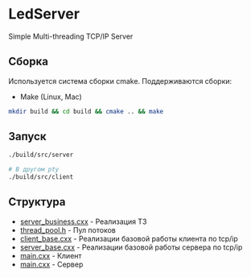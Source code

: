 # LedServer
Simple Multi-threading TCP/IP Server

## Сборка

Используется система сборки cmake.
Поддерживаются сборки:
* Make (Linux, Mac)

```zsh
mkdir build && cd build && cmake .. && make
```

## Запуск

```zsh
./build/src/server

# В другом pty
./build/src/client
```

## Структура

* [server_business.cxx](src/server_business.cxx) - Реализация ТЗ
* [thread_pool.h](include/ledctrl/thread_pool.h) - Пул потоков
* [client_base.cxx](src/client_base.cxx) - Реализации базовой работы клиента по tcp/ip
* [server_base.cxx](src/server_base.cxx) - Реализации базовой работы сервера по tcp/ip
* [main.cxx](src/client/main.cxx) - Клиент
* [main.cxx](src/server/main.cxx) - Сервер

